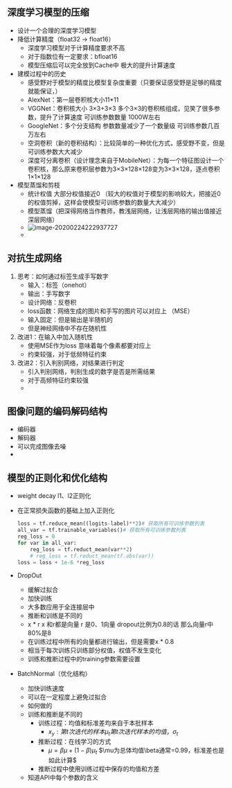 





##  深度学习模型的压缩

- 设计一个合理的深度学习模型
- 降低计算精度（float32 -> float16）
  - 深度学习模型对于计算精度要求不高
  - 对于指数位有一定要求：bfloat16
  - 模型压缩后可以完全放到Cache中 极大的提升计算速度
- 建模过程中的历史
  - 感受野对于模型的精度比模型复杂度重要（只要保证感受野是足够的精度就能保证，）
  - AlexNet：第一层卷积核大小11*11
  - VGGNet：卷积核大小 3×3+3×3 多个3×3的卷积核组成，见笑了很多参数，提升了计算速度  可训练参数数量 1000W左右
  - GoogleNet：多个分支结构   参数数量减少了一个数量级 可训练参数几百万左右
  - 空洞卷积（新的卷积结构）：比较简单的一种优化方式，感受野不变，但是可训练参数大大减少
  - 深度可分离卷积（设计理念来自于MobileNet）：为每一个特征图设计一个卷积核，那么原来卷积层参数为3×3×128×128变为3×3×128，逐点卷积  1×1×128
- 模型蒸馏和剪枝
  - 统计权值 大部分权值接近0 （较大的权值对于模型的影响较大，把接近0的权值剪掉，这样会使模型可训练参数的数量大大减少）
  - 模型蒸馏（把深得网络当作教师，教浅层网络，让浅层网络的输出值接近深层网络）
  - ![image-20200224222937727](C:\Users\lkjx0\AppData\Roaming\Typora\typora-user-images\image-20200224222937727.png)
  - 





## 对抗生成网络

1. 思考：如何通过标签生成手写数字
   - 输入：标签（onehot）
   - 输出：手写数字
   - 设计网络：反卷积 
   - loss函数：网络生成的图片和手写的图片可以对应上 （MSE）
   - 输入固定：但是输出是半随机的
   - 但是神经网络中不存在随机性
2. 改进1：在输入中加入随机性
   - 使用MSE作为loss 意味着每个像素都要对应上
   - 约束较强，对于低频特征约束
3. 改进2：引入判别网络，对结果进行判定
   - 引入判别网络，判别生成的数字是否是所需结果
   - 对于高频特征约束较强
   - 





## 图像问题的编码解码结构

- 编码器
- 解码器
- 可以完成图像去噪
- 



## 模型的正则化和优化结构

-  weight decay l1、l2正则化

  - 在正常损失函数的基础上加入正则化

    ```python
    loss = tf.reduce_mean((logits-label)**2)# 获取所有可训练参数列表
    all_var = tf.trainable_variables()# 获取所有可训练参数列表
    reg_loss = 0
    for var in all_var:
    	reg_loss = tf.reduct_mean(var**2)
        # reg_loss = tf.reduct_mean(tf.abs(var))
    loss = loss + 1e-6 *reg_loss
    ```

    

- DropOut
  
  -  缓解过拟合
  -  加快训练
  -  大多数应用于全连接层中
  -  推断和训练是不同的
    - x * r    x 和r都是向量 r 是0、1向量 dropout比例为0.8的话 那么向量r中80%是8
    - 在训练过程中所有的向量都进行输出，但是需要x * 0.8
    - 相当于每次训练只训练部分权值，权值不发生变化
    - 训练和推断过程中的training参数需要设置
  
- BatchNormal（优化结构）
  - 加快训练速度
  - 可以在一定程度上避免过拟合
  - 如何做的
  - 训练和推断是不同的
    - 训练过程：均值和标准差均来自于本批样本
      - $x_y:第t次迭代的样本 \mu_t 第t次迭代样本的均值，\sigma_t$
    - 推断过程：在线学习的方式
      - $\mu=\beta \mu +(1-\beta)\mu_t$    $\mu为总体均值\beta通常=0.99，标准差也是如此计算$
    - 推断过程中使用训练过程中保存的均值和方差
  - 知道API中每个参数的含义